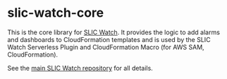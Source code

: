 # slic-watch-core

This is the core library for [SLIC Watch](https://github.com/fourTheorem/slic-watch). It provides the logic to add
alarms and dashboards to CloudFormation templates and is used by the SLIC Watch
Serverless Plugin and CloudFormation Macro (for AWS SAM, CloudFormation).

See the [main SLIC Watch repository](https://github.com/fourTheorem/slic-watch) for all details.